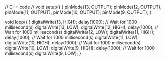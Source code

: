 // C++ code
//
void setup()
{
  pinMode(13, OUTPUT);
  pinMode(12, OUTPUT);
  pinMode(11, OUTPUT);
  pinMode(10, OUTPUT);
  pinMode(9, OUTPUT);
}

void loop()
{
  digitalWrite(13, HIGH);
  delay(1000); // Wait for 1000 millisecond(s)
  digitalWrite(13, LOW);
  digitalWrite(12, HIGH);
  delay(1000); // Wait for 1000 millisecond(s)
  digitalWrite(12, LOW);
  digitalWrite(11, HIGH);
  delay(1000); // Wait for 1000 millisecond(s)
  digitalWrite(11, LOW);
  digitalWrite(10, HIGH);
  delay(1000); // Wait for 1000 millisecond(s)
  digitalWrite(10, LOW);
  digitalWrite(9, HIGH);
  delay(1000); // Wait for 1000 millisecond(s)
  digitalWrite(9, LOW);
}
